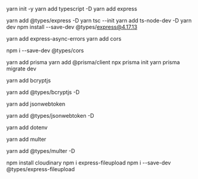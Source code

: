 
yarn init -y
yarn add typescript -D
yarn add express
<!-- types -->
yarn add @types/express -D
yarn tsc --init
yarn add ts-node-dev -D
yarn dev
npm install --save-dev @types/express@4.17.13

yarn add express-async-errors
yarn add cors

npm i --save-dev @types/cors

yarn add prisma
yarn add @prisma/client
npx prisma init
yarn prisma migrate dev

<!-- criptografar senha de usuario -->
yarn add bcryptjs
<!-- types -->
yarn add @types/bcryptjs -D


yarn add jsonwebtoken
<!-- types -->
yarn add @types/jsonwebtoken -D

yarn add dotenv

<!-- envuio de imagens -->
yarn add multer
<!-- types -->
yarn add @types/multer -D


npm install cloudinary
npm i express-fileupload
npm i --save-dev @types/express-fileupload